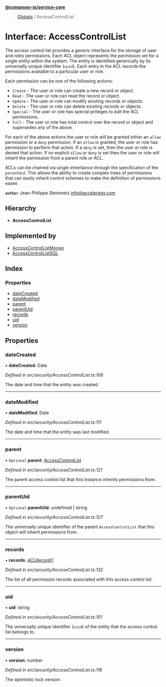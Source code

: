 **[@composer-js/service-core](../README.md)**

> [Globals](../globals.md) / AccessControlList

# Interface: AccessControlList

The access control list provides a generic interface for the storage of user and roles permissions. Each ACL object
represents the permission set for a single entity within the system. The entity is identified generically by its
universally unique identifier (`uuid`). Each entry in the ACL records the permissions available to a particular user
or role.

Each permission can be one of the following actions:
- `Create` - The user or role can create a new record or object.
- `Read` - The user or role can read the record or object.
- `Update` - The user or role can modify existing records or objects.
- `Delete` - The user or role can delete existing records or objects.
- `Special` - The user or role has special prilieges to edit the ACL permissions.
- `Full` - The user or role has total control over the record or object and supersedes any of the above.

For each of the above actions the user or role will be granted either an `allow` permission or a `deny` permission.
If an `allow` is granted, the user or role has permission to perform that action. If a `deny` is set, then the user
or role is denied that action. If no explicit `allow` or `deny` is set then the user or role will inherit the
permission from a parent role or ACL.

ACLs can be chained via single inheritance through the specification of the `parentUid`. This allows the ability to
create complex trees of permissions that can easily inherit control schemes to make the definition of permissions
easier.

**`author`** Jean-Philippe Steinmetz <info@acceleratxr.com>

## Hierarchy

* **AccessControlList**

## Implemented by

* [AccessControlListMongo](../classes/accesscontrollistmongo.md)
* [AccessControlListSQL](../classes/accesscontrollistsql.md)

## Index

### Properties

* [dateCreated](accesscontrollist.md#datecreated)
* [dateModified](accesscontrollist.md#datemodified)
* [parent](accesscontrollist.md#parent)
* [parentUid](accesscontrollist.md#parentuid)
* [records](accesscontrollist.md#records)
* [uid](accesscontrollist.md#uid)
* [version](accesscontrollist.md#version)

## Properties

### dateCreated

•  **dateCreated**: Date

*Defined in src/security/AccessControlList.ts:106*

The date and time that the entity was created.

___

### dateModified

•  **dateModified**: Date

*Defined in src/security/AccessControlList.ts:111*

The date and time that the entity was last modified.

___

### parent

• `Optional` **parent**: [AccessControlList](accesscontrollist.md)

*Defined in src/security/AccessControlList.ts:121*

The parent access control list that this instance inherits permissions from.

___

### parentUid

• `Optional` **parentUid**: undefined \| string

*Defined in src/security/AccessControlList.ts:127*

The universally unique identifier of the parent `AccessControlList` that this object will inherit permissions
from.

___

### records

•  **records**: [ACLRecord](aclrecord.md)[]

*Defined in src/security/AccessControlList.ts:132*

The list of all permission records associated with this access control list.

___

### uid

•  **uid**: string

*Defined in src/security/AccessControlList.ts:101*

The universally unique identifier (`uuid`) of the entity that the access control list belongs to.

___

### version

•  **version**: number

*Defined in src/security/AccessControlList.ts:116*

The optimistic lock version.
